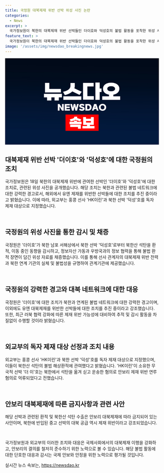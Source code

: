 ```yaml
---
title: 국정원 대북제재 위반 선박 위성 사진 논란
categories:
  - News
excerpt: >
  국가정보원이 북한의 대북제재 위반 선박들인 더이호와 덕성호의 불법 활동을 포착한 위성 사진을 18일 공개했다. 국정원은 선박들이 북한산 석탄을 불법으로 환적하고 이동하는 것을 확인했으며, 관계기관과의 협력을 통해 해당 사실을 입증했다고 밝혔다. 이에 따라 관련 선사와 선박은 독자 제재 대상으로 지정됐으며, 국내뿐만 아니라 해외에서도 대북제재 위반 선박들에 대한 조치가 추진 중이라고 전했다. 또한, 러북 협력 강화에 따른 제재 위반 가능성에 대비하여 추적과 감시를 계속할 것을 강조했다.
feature_text: >
  국가정보원이 북한의 대북제재 위반 선박들인 더이호와 덕성호의 불법 활동을 포착한 위성 사진을 18일 공개했다. 국정원은 선박들이 북한산 석탄을 불법으로 환적하고 이동하는 것을 확인했으며, 관계기관과의 협력을 통해 해당 사실을 입증했다고 밝혔다. 이에 따라 관련 선사와 선박은 독자 제재 대상으로 지정됐으며, 국내뿐만 아니라 해외에서도 대북제재 위반 선박들에 대한 조치가 추진 중이라고 전했다. 또한, 러북 협력 강화에 따른 제재 위반 가능성에 대비하여 추적과 감시를 계속할 것을 강조했다.
image: '/assets/img/newsdao_breakingnews.jpg'
---
```


<p><img src="/assets/img/newsdao_breakingnews.jpg" alt="cryptoinkorea 속보" /></p>

<h2 data-ke-size="size26">대북제재 위반 선박 '더이호'와 '덕성호'에 대한 국정원의 조치</h2>

<p>국가정보원은 18일 북한의 대북제재 위반에 관여한 선박인 '더이호'와 '덕성호'에 대한 조치로, 관련된 위성 사진을 공개했습니다. 해당 조치는 북한과 관련된 불법 네트워크에 대한 강력한 경고로서, 해외에서 유엔 제재를 위반한 선박들에 대한 조치를 추진 중이라고 밝혔습니다. 이에 따라, 외교부는 홍콩 선사 'HK이린'과 북한 선박 '덕성'호를 독자 제재 대상으로 지정했습니다.</p>

<p data-ke-size="size16">&nbsp;</p>

<h2 data-ke-size="size24">국정원의 위성 사진을 통한 감시 및 채증</h2>

<p>국정원은 '더이호'가 북한 남포 서해상에서 북한 선박 '덕성호'로부터 북한산 석탄을 환적, 이동 중인 동향을 감시하고, 정보자산 가동과 우방국과의 정보 협력을 통해 불법 환적 장면이 담긴 위성 자료를 채증했습니다. 이를 통해 선사 관계자의 대북제재 위반 전력과 북한 연계 기관의 실체 및 불법성을 규명하여 관계기관에 제공했습니다.</p>

<p data-ke-size="size16">&nbsp;</p>

<h2 data-ke-size="size24">국정원의 강력한 경고와 대북 네트워크에 대한 대응</h2>

<p>국정원은 '더이호'에 대한 조치가 북한과 연계된 불법 네트워크에 대한 강력한 경고이며, 이외에도 유엔 대북제재를 위반한 선박들에 대한 조치를 추진 중이라고 강조했습니다. 또한, 최근 러북 협력 강화에 따른 제재 위반 가능성에 대비하여 추적 및 감시 활동을 차질없이 수행할 것이라 밝혔습니다.</p>

<p data-ke-size="size16">&nbsp;</p>

<h2 data-ke-size="size24">외교부의 독자 제재 대상 선정과 조치 내용</h2>

<p>외교부는 홍콩 선사 'HK이린'과 북한 선박 '덕성'호를 독자 제재 대상으로 지정했으며, 이들이 북한산 석탄의 불법 해상환적에 관여했다고 밝혔습니다. 'HK이린'이 소유한 무국적 선박 '더 이'호는 북한에서 석탄을 옮겨 싣고 운송한 혐의로 안보리 제재 위반 연루 혐의로 억류되었다고 전했습니다.</p>

<p data-ke-size="size16">&nbsp;</p>

<h2 data-ke-size="size24">안보리 대북제재에 따른 금지사항과 관련 사안</h2>

<p>해당 선박과 관련된 환적 및 북한산 석탄 수출은 안보리 대북제재에 따라 금지되어 있는 사안이며, 북한에 반입된 중고 선박의 대북 공급 역시 제재 위반이라고 강조되었습니다.</p>

<p data-ke-size="size16">&nbsp;</p>

<p>국가정보원과 외교부의 이러한 조치와 대응은 국제사회에서의 대북제재 이행을 강화하고, 안보리의 결의를 철저히 준수하기 위한 노력으로 볼 수 있습니다. 해당 불법 활동에 대한 단호한 대응과 감시는 국제 안보와 안정을 위한 노력으로 평가될 것입니다.</p>
실시간 뉴스 속보는, <a href="https://newsdao.kr" rel="dofollow">https://newsdao.kr</a>


